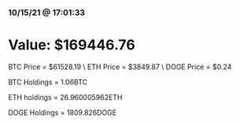 ### 10/15/21 @ 17:01:33 

# Value: $169446.76



BTC Price = $61528.19
\ ETH Price = $3849.87
\ DOGE Price = $0.24


BTC Holdings = 1.06BTC

 ETH holdings = 26.960005962ETH

 DOGE Holdings = 1809.826DOGE


